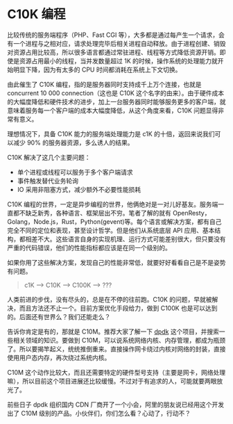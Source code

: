# C10K 编程

比较传统的服务端程序（PHP、Fast CGI 等），大多都是通过每产生一个请求，会有一个进程与之相对应，请求处理完毕后相关进程自动释放。由于进程创建、销毁对资源占用比较高，所以很多语言都通过常驻进程、线程等方式降低资源开销。即使是资源占用最小的线程，当并发数量超过 1K 的时候，操作系统的处理能力就开始明显下降，因为有太多的 CPU 时间都消耗在系统上下文切换。

由此催生了 C10K 编程，指的是服务器同时支持成千上万个连接，也就是 concurrent 10 000 connection（这也是 C10K 这个名字的由来）。由于硬件成本的大幅度降低和硬件技术的进步，加上一台服务器同时能够服务更多的客户端，就意味着服务每一个客户端的成本大幅度降低，从这个角度来看，C10K 问题显得非常有意义。

理想情况下，具备 C10K 能力的服务端处理能力是 c1K 的十倍，返回来说我们可以减少 90% 的服务器资源，多么诱人的结果。

C10K 解决了这几个主要问题：

* 单个进程或线程可以服务于多个客户端请求
* 事件触发替代业务轮询
* IO 采用非阻塞方式，减少额外不必要性能损耗

C10K 编程的世界，一定是异步编程的世界，他俩绝对是一对儿好基友。服务端一直都不缺乏新秀，各种语言、框架层出不穷。笔者了解的就有 OpenResty，Golang，Node.js，Rust，Python(gevent)等。每个语言或解决方案，都有自己完全不同的定位和表现，甚至设计哲学。但是他们从系统底层 API 应用、基本结构，都相差不大。这些语言自身的实现机理、运行方式可能差别很大，但只要没有严重的代码错误，他们的性能指标都应该是在同一个级别的。

如果你用了这些解决方案，发现自己的性能非常低，就要好好看看自己是不是姿势有问题。

> c1K --> C10K --> C100K --> ???

人类前进的步伐，没有尽头的，总是在不停的往前跑。C10K 的问题，早就被解决，而且方法还不止一个。目前方案优化手段给力，做到 C100K 也是可以达到的。后面还有世界么？我们还能走么？

告诉你肯定是有的，那就是 C10M。推荐大家了解一下 [dpdk](http://dpdk.org) 这个项目，并搜索一些相关领域的知识。要做到 C10M，可以说系统网络内核、内存管理，都成为瓶颈了。所以要揭竿起义，统统推倒重来。直接操作网卡绕过内核对网络的封装，直接使用用户态内存，再次绕过系统内核。

C10M 这个动作比较大，而且还需要特定的硬件型号支持（主要是网卡，网络处理嘛），所以目前这个项目进展还比较缓慢。不过对于有追求的人，可能就要两眼放光了。

前些日子 dpdk 组织国内 CDN 厂商开了一个小会，阿里的朋友说已经用这个开发出了 C10M 级别的产品。小伙伴们，你们怎么看？心动了，行动不？
